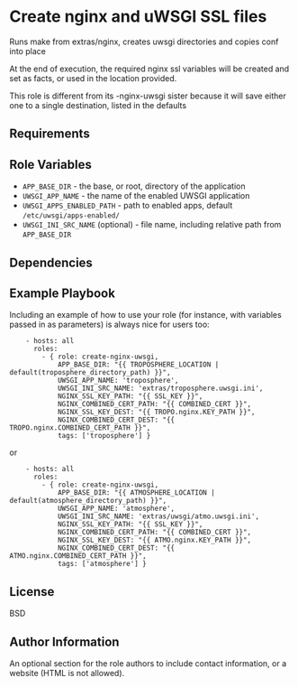 Create nginx and uWSGI SSL files
=========

Runs make from extras/nginx, creates uwsgi directories and copies conf into place

At the end of execution, the required nginx ssl variables will be created and set as facts, or used in the location provided.

This role is different from its -nginx-uwsgi sister because it will save either one to a single destination, listed in the defaults

Requirements
------------


Role Variables
--------------

- `APP_BASE_DIR` - the base, or root, directory of the application
- `UWSGI_APP_NAME` - the name of the enabled UWSGI application
- `UWSGI_APPS_ENABLED_PATH` - path to enabled apps, default `/etc/uwsgi/apps-enabled/`
- `UWSGI_INI_SRC_NAME` (optional) - file name, including relative path from `APP_BASE_DIR`

Dependencies
------------


Example Playbook
----------------

Including an example of how to use your role (for instance, with variables passed in as parameters) is always nice for users too:

```
    - hosts: all
      roles:
        - { role: create-nginx-uwsgi,
            APP_BASE_DIR: "{{ TROPOSPHERE_LOCATION | default(troposphere_directory_path) }}",
            UWSGI_APP_NAME: 'troposphere',
            UWSGI_INI_SRC_NAME: 'extras/troposphere.uwsgi.ini',
            NGINX_SSL_KEY_PATH: "{{ SSL_KEY }}",
            NGINX_COMBINED_CERT_PATH: "{{ COMBINED_CERT }}",
            NGINX_SSL_KEY_DEST: "{{ TROPO.nginx.KEY_PATH }}",
            NGINX_COMBINED_CERT_DEST: "{{ TROPO.nginx.COMBINED_CERT_PATH }}",
            tags: ['troposphere'] }
```

or

```
    - hosts: all
      roles:
        - { role: create-nginx-uwsgi,
            APP_BASE_DIR: "{{ ATMOSPHERE_LOCATION | default(atmosphere_directory_path) }}",
            UWSGI_APP_NAME: 'atmosphere',
            UWSGI_INI_SRC_NAME: 'extras/uwsgi/atmo.uwsgi.ini',
            NGINX_SSL_KEY_PATH: "{{ SSL_KEY }}",
            NGINX_COMBINED_CERT_PATH: "{{ COMBINED_CERT }}",
            NGINX_SSL_KEY_DEST: "{{ ATMO.nginx.KEY_PATH }}",
            NGINX_COMBINED_CERT_DEST: "{{ ATMO.nginx.COMBINED_CERT_PATH }}",
            tags: ['atmosphere'] }
```

License
-------

BSD

Author Information
------------------

An optional section for the role authors to include contact information, or a website (HTML is not allowed).
